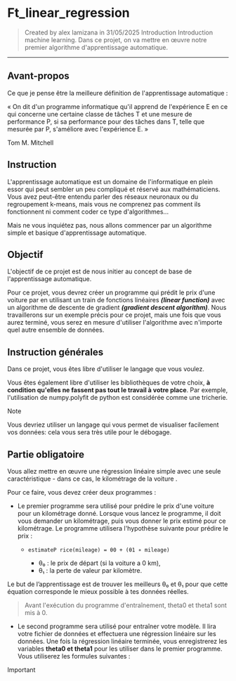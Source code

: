 # Ft_linear_regression

> Created by alex lamizana in 31/05/2025
Introduction Introduction machine learning.
Dans ce projet, on va mettre en œuvre notre premier algorithme d'apprentissage automatique.
----------------------------------------------------------------------------

## Avant-propos


Ce que je pense être la meilleure définition de l'apprentissage automatique :

« On dit d'un programme informatique qu'il apprend de l'expérience E en ce qui concerne une certaine
classe de tâches T et une mesure de performance P, si sa performance pour des tâches dans
T, telle que mesurée par P, s'améliore avec l'expérience E. »

Tom M. Mitchell



## Instruction

L'apprentissage automatique est un domaine de l'informatique en plein essor qui peut sembler un peu compliqué et réservé aux mathématiciens. Vous avez peut-être entendu parler des réseaux neuronaux ou du regroupement k-means, mais vous ne comprenez pas comment ils fonctionnent ni comment coder ce type d'algorithmes...

Mais ne vous inquiétez pas, nous allons commencer par un algorithme simple et basique d'apprentissage automatique.

## Objectif

L'objectif de ce projet est de nous initier au concept de base de l'apprentissage automatique.

Pour ce projet, vous devrez créer un programme qui prédit le prix d'une voiture par
en utilisant un train de fonctions linéaires ***(linear function)*** avec un algorithme de descente de gradient ***(gradient descent algorithm)***.
Nous travaillerons sur un exemple précis pour ce projet, mais une fois que vous aurez terminé, vous serez
en mesure d'utiliser l'algorithme avec n'importe quel autre ensemble de données.

## Instruction générales


Dans ce projet, vous êtes libre d'utiliser le langage que vous voulez.

Vous êtes également libre d'utiliser les bibliothèques de votre choix, **à condition qu'elles ne fassent pas tout le travail à votre place**. Par exemple, l'utilisation de numpy.polyfit de python est considérée comme une tricherie.

> [!NOTE]
> Vous devriez utiliser un langage qui vous permet de visualiser facilement vos données: cela vous sera très utile pour le débogage.

##  Partie obligatoire

Vous allez mettre en œuvre une régression linéaire simple avec une seule caractéristique - dans ce cas, le kilométrage de la voiture .

Pour ce faire, vous devez créer deux programmes :

- Le premier programme sera utilisé pour prédire le prix d'une voiture pour un kilométrage donné. Lorsque vous lancez le programme, il doit vous demander un kilométrage, puis vous donner le prix estimé pour ce kilométrage. 
Le programme utilisera l'hypothèse suivante pour prédire le prix :

    - ```estimateP rice(mileage) = θ0 + (θ1 ∗ mileage)```

        - θ₀ : le prix de départ (si la voiture a 0 km),
        - θ₁ : la perte de valeur par kilomètre.

Le but de l’apprentissage est de trouver les meilleurs θ₀ et θ₁ pour que cette équation corresponde le mieux possible à tes données réelles.

> Avant l'exécution du programme d'entraînement, theta0 et theta1 sont mis à 0.


- Le second programme sera utilisé pour entraîner votre modèle. Il lira votre fichier de données et effectuera une régression linéaire sur les données.
Une fois la régression linéaire terminée, vous enregistrerez les variables **theta0 et theta1** pour les utiliser dans le premier programme.
Vous utiliserez les formules suivantes :



> [!IMPORTANT]
> 